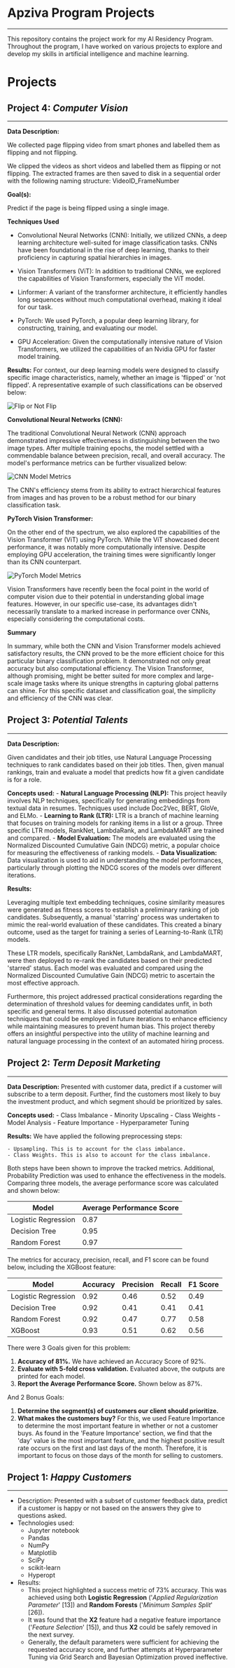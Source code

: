 # Apziva Program Projects
---
This repository contains the project work for my AI Residency Program. Throughout the program, I have worked on various projects to explore and develop my skills in artificial intelligence and machine learning.

# Projects
## **Project 4:** *Computer Vision*
---
**Data Description:**

We collected page flipping video from smart phones and labelled them as flipping and not flipping.

We clipped the videos as short videos and labelled them as flipping or not flipping. The extracted frames are then saved to disk in a sequential order with the following naming structure: VideoID_FrameNumber

**Goal(s):**

Predict if the page is being flipped using a single image.

**Techniques Used**
- Convolutional Neural Networks (CNN): Initially, we utilized CNNs, a deep learning architecture well-suited for image classification tasks. CNNs have been foundational in the rise of deep learning, thanks to their proficiency in capturing spatial hierarchies in images.

- Vision Transformers (ViT): In addition to traditional CNNs, we explored the capabilities of Vision Transformers, especially the ViT model.

- Linformer: A variant of the transformer architecture, it efficiently handles long sequences without much computational overhead, making it ideal for our task.

- PyTorch: We used PyTorch, a popular deep learning library, for constructing, training, and evaluating our model.

- GPU Acceleration: Given the computationally intensive nature of Vision Transformers, we utilized the capabilities of an Nvidia GPU for faster model training.

**Results:**
For context, our deep learning models were designed to classify specific image characteristics, namely, whether an image is 'flipped' or 'not flipped'. A representative example of such classifications can be observed below:

![Flip or Not Flip](4%20MonReader/images/flipnotflip.png)

**Convolutional Neural Networks (CNN):**

The traditional Convolutional Neural Network (CNN) approach demonstrated impressive effectiveness in distinguishing between the two image types. After multiple training epochs, the model settled with a commendable balance between precision, recall, and overall accuracy. The model's performance metrics can be further visualized below:

![CNN Model Metrics](4%20MonReader/images/modelMetricsCNN.png)

The CNN's efficiency stems from its ability to extract hierarchical features from images and has proven to be a robust method for our binary classification task.

**PyTorch Vision Transformer:**

On the other end of the spectrum, we also explored the capabilities of the Vision Transformer (ViT) using PyTorch. While the ViT showcased decent performance, it was notably more computationally intensive. Despite employing GPU acceleration, the training times were significantly longer than its CNN counterpart.

![PyTorch Model Metrics](4%20MonReader/images/modelMetricsPyTorch.png)

Vision Transformers have recently been the focal point in the world of computer vision due to their potential in understanding global image features. However, in our specific use-case, its advantages didn't necessarily translate to a marked increase in performance over CNNs, especially considering the computational costs.

**Summary**

In summary, while both the CNN and Vision Transformer models achieved satisfactory results, the CNN proved to be the more efficient choice for this particular binary classification problem. It demonstrated not only great accuracy but also computational efficiency. The Vision Transformer, although promising, might be better suited for more complex and large-scale image tasks where its unique strengths in capturing global patterns can shine. For this specific dataset and classification goal, the simplicity and efficiency of the CNN was clear.

## **Project 3:** *Potential Talents*
---
**Data Description:**

Given candidates and their job titles, use Natural Language Processing techniques to rank candidates based on their job titles. Then, given manual rankings, train and evaluate a model that predicts how fit a given candidate is for a role.

**Concepts used:**
    - **Natural Language Processing (NLP):** This project heavily involves NLP techniques, specifically for generating embeddings from textual data in resumes. Techniques used include Doc2Vec, BERT, GloVe, and ELMo.
    - **Learning to Rank (LTR):** LTR is a branch of machine learning that focuses on training models for ranking items in a list or a group. Three specific LTR models, RankNet, LambdaRank, and LambdaMART are trained and compared.
    - **Model Evaluation:** The models are evaluated using the Normalized Discounted Cumulative Gain (NDCG) metric, a popular choice for measuring the effectiveness of ranking models.
    - **Data Visualization:** Data visualization is used to aid in understanding the model performances, particularly through plotting the NDCG scores of the models over different iterations.

**Results:**

Leveraging multiple text embedding techniques, cosine similarity measures were generated as fitness scores to establish a preliminary ranking of job candidates. Subsequently, a manual 'starring' process was undertaken to mimic the real-world evaluation of these candidates. This created a binary outcome, used as the target for training a series of Learning-to-Rank (LTR) models.

These LTR models, specifically RankNet, LambdaRank, and LambdaMART, were then deployed to re-rank the candidates based on their predicted 'starred' status. Each model was evaluated and compared using the Normalized Discounted Cumulative Gain (NDCG) metric to ascertain the most effective approach.

Furthermore, this project addressed practical considerations regarding the determination of threshold values for deeming candidates unfit, in both specific and general terms. It also discussed potential automation techniques that could be employed in future iterations to enhance efficiency while maintaining measures to prevent human bias. This project thereby offers an insightful perspective into the utility of machine learning and natural language processing in the context of an automated hiring process.

## **Project 2:** *Term Deposit Marketing*
---
**Data Description:**
Presented with customer data, predict if a customer will subscribe to a term deposit. Further, find the customers most likely to buy the investment product, and which segment should be prioritized by sales.

**Concepts used:** 
    - Class Imbalance 
    - Minority Upscaling
    - Class Weights
    - Model Analysis
    - Feature Importance
    - Hyperparameter Tuning

**Results:** 
We have applied the following preprocessing steps:

    - Upsampling. This is to account for the class imbalance.
    - Class Weights. This is also to account for the class imbalance.

Both steps have been shown to improve the tracked metrics. Additional, Probability Prediction was used to enhance the effectiveness in the models. Comparing three models, the average performance score was calculated and shown below:

| Model               | Average Performance Score |
|---------------------|---------------------------|
| Logistic Regression | 0.87                      |
| Decision Tree       | 0.95                      |
| Random Forest       | 0.97                      |

The metrics for accuracy, precision, recall, and F1 score can be found below, including the XGBoost feature:

| Model               | Accuracy | Precision | Recall | F1 Score |
|---------------------|----------|-----------|--------|----------|
| Logistic Regression | 0.92     | 0.46      | 0.52   | 0.49     |
| Decision Tree       | 0.92     | 0.41      | 0.41   | 0.41     |
| Random Forest       | 0.92     | 0.47      | 0.77   | 0.58     |
| XGBoost             | 0.93     | 0.51      | 0.62   | 0.56     |

There were 3 Goals given for this problem:

1. **Accuracy of 81%.** We have achieved an Accuracy Score of 92%.
2. **Evaluate with 5-fold cross validation.** Evaluated above, the outputs are printed for each model.
3. **Report the Average Performance Score.** Shown below as 87%.

And 2 Bonus Goals:

1. **Determine the segment(s) of customers our client should prioritize.**
2. **What makes the customers buy?** For this, we used Feature Importance to determine the most important feature in whether or not a customer buys. As found in the 'Feature Importance' section, we find that the 'day' value is the most important feature, and the highest positive result rate occurs on the first and last days of the month. Therefore, it is important to focus on those days of the month for selling to customers.

## **Project 1:** *Happy Customers*
---
- Description: Presented with a subset of customer feedback data, predict if a customer is happy or not based on the answers they give to questions asked.
- Technologies used: 
    - Jupyter notebook 
    - Pandas
    - NumPy
    - Matplotlib
    - SciPy
    - scikit-learn
    - Hyperopt
- Results: 
    - This project highlighted a success metric of 73% accuracy. This was achieved using both **Logistic Regression** ('*Applied Regularization Parameter*' [13]) and **Random Forests** ('*Minimum Samples Split*' [26]).
    - It was found that the **X2** feature had a negative feature importance ('*Feature Selection*' [15]), and thus **X2** could be safely removed in the next survey.
    - Generally, the default parameters were sufficient for achieving the requested accuracy score, and further attempts at Hyperparameter Tuning via Grid Search and Bayesian Optimization proved ineffective.
